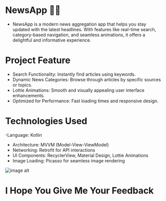 # NewsApp 📱📰
- NewsApp is a modern news aggregation app that helps you stay updated with the latest headlines. With features like real-time search, category-based navigation, and seamless animations, it offers a delightful and informative experience.
# Project Feature
- Search Functionality: Instantly find articles using keywords.
- Dynamic News Categories: Browse through articles by specific sources or topics.
- Lottie Animations: Smooth and visually appealing user interface enhancements.
- Optimized for Performance: Fast loading times and responsive design.
# Technologies Used 
-Language: Kotlin
- Architecture: MVVM (Model-View-ViewModel)
- Networking: Retrofit for API interactions
- UI Components: RecyclerView, Material Design, Lottie Animations
- Image Loading: Picasso for seamless image rendering
 
![image alt](assets/images/screenshot1.png)
# I Hope You Give Me Your Feedback 
